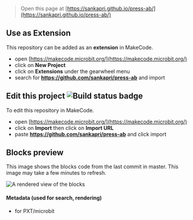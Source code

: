 
> Open this page at [https://sankapri.github.io/press-ab/](https://sankapri.github.io/press-ab/)

## Use as Extension

This repository can be added as an **extension** in MakeCode.

* open [https://makecode.microbit.org/](https://makecode.microbit.org/)
* click on **New Project**
* click on **Extensions** under the gearwheel menu
* search for **https://github.com/sankapri/press-ab** and import

## Edit this project ![Build status badge](https://github.com/sankapri/press-ab/workflows/MakeCode/badge.svg)

To edit this repository in MakeCode.

* open [https://makecode.microbit.org/](https://makecode.microbit.org/)
* click on **Import** then click on **Import URL**
* paste **https://github.com/sankapri/press-ab** and click import

## Blocks preview

This image shows the blocks code from the last commit in master.
This image may take a few minutes to refresh.

![A rendered view of the blocks](https://github.com/sankapri/press-ab/raw/master/.github/makecode/blocks.png)

#### Metadata (used for search, rendering)

* for PXT/microbit
<script src="https://makecode.com/gh-pages-embed.js"></script><script>makeCodeRender("{{ site.makecode.home_url }}", "{{ site.github.owner_name }}/{{ site.github.repository_name }}");</script>
